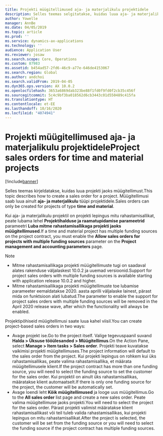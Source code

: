 ```yaml
---
title: Projekti müügitellimused aja- ja materjalikulu projektidele
description: Selles teemas selgitatakse, kuidas luua aja- ja materjalikulu projektidele projektipõhiseid müügitellimusi.
author: Yowelle
manager: AnnBe
ms.date: 04/05/2019
ms.topic: article
ms.prod: ''
ms.service: dynamics-ax-applications
ms.technology: ''
audience: Application User
ms.reviewer: josaw
ms.search.scope: Core, Operations
ms.custom: 87983
ms.assetid: b454ad57-2fd6-46c9-a77e-646de4153067
ms.search.region: Global
ms.author: andchoi
ms.search.validFrom: 2019-04-05
ms.dyn365.ops.version: AX 10.0.2
ms.openlocfilehash: 3653a6869dab323be88f1fd0f9fd0f2cb35c456f
ms.sourcegitcommit: 5c4c9bf3ba018562d6cb3443c01d550489c415fa
ms.translationtype: HT
ms.contentlocale: et-EE
ms.lasthandoff: 10/16/2020
ms.locfileid: "4074941"
---
```

# <a name="project-sales-orders-for-time-and-material-projects"></a><span data-ttu-id="70449-103">Projekti müügitellimused aja- ja materjalikulu projektidele</span><span class="sxs-lookup"><span data-stu-id="70449-103">Project sales orders for time and material projects</span></span>

[!include[banner](../includes/banner.md)]

<span data-ttu-id="70449-104">Selles teemas kirjeldatakse, kuidas luua projekti jaoks müügitellimust.</span><span class="sxs-lookup"><span data-stu-id="70449-104">This topic describes how to create a sales order for a project.</span></span> <span data-ttu-id="70449-105">Müügitellimusi saab luua ainult **aja- ja materjalikulu** tüüpi projektidele.</span><span class="sxs-lookup"><span data-stu-id="70449-105">Sales orders can only be created for projects of type **time and material**.</span></span>

<span data-ttu-id="70449-106">Kui aja- ja materjalikulu projektil on projekti lepingus mitu rahastamisallikat, peate lubama lehel **Projektihalduse ja raamatupidamise parameetrid** parameetri **Luba mitme rahastamisallikaga projekti jaoks müügitellimused**.</span><span class="sxs-lookup"><span data-stu-id="70449-106">If a time and material project has multiple funding sources on the project contract, you must enable the **Allow sales orders for projects with multiple funding sources** parameter on the **Project management and accounting parameters** page.</span></span> 

> [!NOTE]
> - <span data-ttu-id="70449-107">Mitme rahastamisallikaga projekti müügitellimuste tugi on saadaval alates rakenduse väljalaskest 10.0.2 ja uuemad versioonid.</span><span class="sxs-lookup"><span data-stu-id="70449-107">Support for project sales orders with multiple funding sources is available starting with application release 10.0.2 and higher.</span></span>
> - <span data-ttu-id="70449-108">Mitme rahastamisallikaga projekti müügitellimuste toe lubamise parameeter eemaldatakse 2020. aasta aprilli väljalaske lainest, pärast mida on funktsioon alati lubatud.</span><span class="sxs-lookup"><span data-stu-id="70449-108">The parameter to enable the support for project sales orders with multiple funding sources will be removed in the April 2020 release wave, after which the functionality will always be enabled.</span></span>

<span data-ttu-id="70449-109">Projektipõhiseid müügitellimusi saate luua kahel viisil.</span><span class="sxs-lookup"><span data-stu-id="70449-109">You can create project-based sales orders in two ways:</span></span>

- <span data-ttu-id="70449-110">Avage projekt ise.</span><span class="sxs-lookup"><span data-stu-id="70449-110">Go to the project itself.</span></span> <span data-ttu-id="70449-111">Valige tegevuspaanil suvand **Halda > Üksuse tööülesanded > Müügitellimus**.</span><span class="sxs-lookup"><span data-stu-id="70449-111">On the Action Pane, select **Manage > Item tasks > Sales order**.</span></span> <span data-ttu-id="70449-112">Projekti teave kuvatakse vaikimisi projekti müügitellimuses.</span><span class="sxs-lookup"><span data-stu-id="70449-112">The project information will default to the sales order from the project.</span></span> <span data-ttu-id="70449-113">Kui projekti lepingus on rohkem kui üks rahastamisallikas, peate valima rahastamisallika, et määrata müügitellimusele klient.</span><span class="sxs-lookup"><span data-stu-id="70449-113">If the project contract has more than one funding source, you will need to select the funding source to set the customer for the sales order.</span></span> <span data-ttu-id="70449-114">Kui projektil on ainult üks rahastamisallikas, määratakse klient automaatselt.</span><span class="sxs-lookup"><span data-stu-id="70449-114">If there is only one funding source for the project, the customer will be automatically set.</span></span>
- <span data-ttu-id="70449-115">Avage loendi leht **Kõik müügitellimused** ja looge uus müügitellimus.</span><span class="sxs-lookup"><span data-stu-id="70449-115">Go to the **All sales order** list page and create a new sales order.</span></span> <span data-ttu-id="70449-116">Peate valima müügitellimuse jaoks projekti.</span><span class="sxs-lookup"><span data-stu-id="70449-116">You will need to select the project for the sales order.</span></span> <span data-ttu-id="70449-117">Pärast projekti valimist määratakse klient rahastamisallikast või teil tuleb valida rahastamisallikas, kui projekti lepingus on mitu rahastamisallikat.</span><span class="sxs-lookup"><span data-stu-id="70449-117">After the project is selected, the customer will be set from the funding source or you will need to select the funding source if the project contract has multiple funding sources.</span></span>

